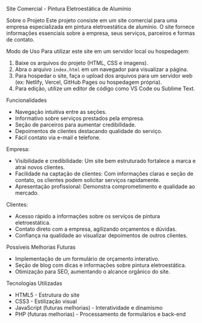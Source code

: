 Site Comercial - Pintura Eletroestática de Alumínio

Sobre o Projeto
Este projeto consiste em um site comercial para uma empresa especializada em pintura eletroestática de alumínio. O site fornece informações essenciais sobre a empresa, seus serviços, parceiros e formas de contato.

Modo de Uso
Para utilizar este site em um servidor local ou hospedagem:

1. Baixe os arquivos do projeto (HTML, CSS e imagens).
2. Abra o arquivo `index.html` em um navegador para visualizar a página.
3. Para hospedar o site, faça o upload dos arquivos para um servidor web (ex: Netlify, Vercel, GitHub Pages ou hospedagem própria).
4. Para edição, utilize um editor de código como VS Code ou Sublime Text.

Funcionalidades
- Navegação intuitiva entre as seções.
- Informativo sobre serviços prestados pela empresa.
- Seção de parceiros para aumentar credibilidade.
- Depoimentos de clientes destacando qualidade do serviço.
- Fácil contato via e-mail e telefone.

Empresa:
- Visibilidade e credibilidade: Um site bem estruturado fortalece a marca e atrai novos clientes.
- Facilidade na captação de clientes: Com informações claras e seção de contato, os clientes podem solicitar serviços rapidamente.
- Apresentação profissional: Demonstra comprometimento e qualidade ao mercado.

Clientes:
- Acesso rápido a informações sobre os serviços de pintura eletroestática.
- Contato direto com a empresa, agilizando orçamentos e dúvidas.
- Confiança na qualidade ao visualizar depoimentos de outros clientes.

Possíveis Melhorias Futuras
- Implementação de um formulário de orçamento interativo.
- Seção de blog com dicas e informações sobre pintura eletroestática.
- Otimização para SEO, aumentando o alcance orgânico do site.

Tecnologias Utilizadas
- HTML5 - Estrutura do site
- CSS3 - Estilização visual
- JavaScript (futuras melhorias) - Interatividade e dinamismo
- PHP (futuras melhorias) - Processamento de formulários e back-end

